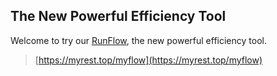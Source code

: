 ## The New Powerful Efficiency Tool

Welcome to try our [RunFlow](https://myrest.top/myflow), the new powerful efficiency tool.

> [https://myrest.top/myflow](https://myrest.top/myflow)
